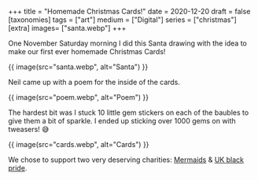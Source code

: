+++
title = "Homemade Christmas Cards!"
date = 2020-12-20
draft =  false
[taxonomies]
tags = ["art"]
medium = ["Digital"]
series = ["christmas"]
[extra]
images= ["santa.webp"]
+++

One November Saturday morning I did this Santa drawing with the idea to make our first ever homemade Christmas Cards!

{{ image(src="santa.webp", alt="Santa") }}

Neil came up with a poem for the inside of the cards.

{{ image(src="poem.webp", alt="Poem") }}

The hardest bit was I stuck 10 little gem stickers on each of the baubles to give them a bit of sparkle. I ended up sticking over 1000 gems on with tweasers! 😅

{{ image(src="cards.webp", alt="Cards") }}

We chose to support two very deserving charities: [Mermaids](https://mermaidsuk.org.uk/) & [UK black pride](https://www.ukblackpride.org.uk/).
